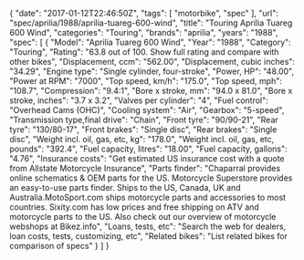 {
    "date": "2017-01-12T22:46:50Z",
    "tags": [
        "motorbike",
        "spec"
    ],
    "url": "spec\/aprilia\/1988\/aprilia-tuareg-600-wind",
    "title": "Touring Aprilia Tuareg 600 Wind",
    "categories": "Touring",
    "brands": "aprilia",
    "years": "1988",
    "spec": [
        {
            "Model": "Aprilia Tuareg 600 Wind",
            "Year": "1988",
            "Category": "Touring",
            "Rating": "63.8 out of 100. Show full rating and compare with other bikes",
            "Displacement, ccm": "562.00",
            "Displacement, cubic inches": "34.29",
            "Engine type": "Single cylinder, four-stroke",
            "Power, HP": "48.00",
            "Power at RPM": "7000",
            "Top speed, km\/h": "175.0",
            "Top speed, mph": "108.7",
            "Compression": "9.4:1",
            "Bore x stroke, mm": "94.0 x 81.0",
            "Bore x stroke, inches": "3.7 x 3.2",
            "Valves per cylinder": "4",
            "Fuel control": "Overhead Cams (OHC)",
            "Cooling system": "Air",
            "Gearbox": "5-speed",
            "Transmission type,final drive": "Chain",
            "Front tyre": "90\/90-21",
            "Rear tyre": "130\/80-17",
            "Front brakes": "Single disc",
            "Rear brakes": "Single disc",
            "Weight incl. oil, gas, etc, kg": "178.0",
            "Weight incl. oil, gas, etc, pounds": "392.4",
            "Fuel capacity, litres": "18.00",
            "Fuel capacity, gallons": "4.76",
            "Insurance costs": "Get estimated US insurance cost with a quote from Allstate Motorcycle Insurance",
            "Parts finder": "Chaparral provides online schematics & OEM parts for the US.   Motorcycle Superstore provides an easy-to-use parts finder. Ships to the US, Canada, UK and Australia.MotoSport.com ships motorcycle parts and accessories to most countries.    Sixity.com has low prices and free shipping on ATV and motorcycle parts to the US. Also check out our overview of motorcycle webshops at Bikez.info",
            "Loans, tests, etc": "Search the web for dealers, loan costs, tests, customizing, etc",
            "Related bikes": "List related bikes for comparison of specs"
        }
    ]
}